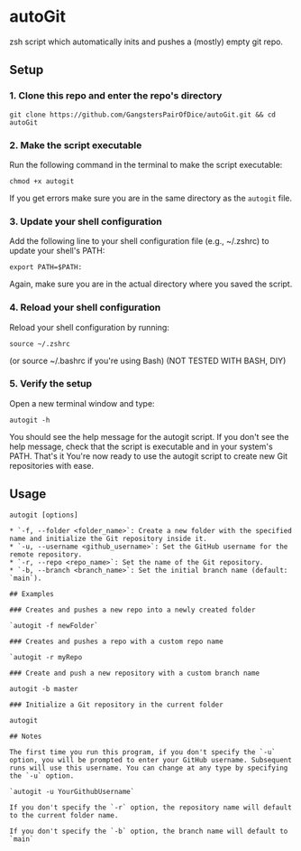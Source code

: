 # autoGit

zsh script which automatically inits and pushes a (mostly) empty git repo.

## Setup

### 1. Clone this repo and enter the repo's directory

`git clone https://github.com/GangstersPairOfDice/autoGit.git && cd autoGit`

### 2. Make the script executable

Run the following command in the terminal to make the script executable:

`chmod +x autogit`

If you get errors make sure you are in the same directory as the `autogit` file.

### 3. Update your shell configuration

Add the following line to your shell configuration file (e.g., ~/.zshrc) to update your shell's PATH:

`export PATH=$PATH:`

Again, make sure you are in the actual directory where you saved the script.

### 4. Reload your shell configuration

Reload your shell configuration by running:

`source ~/.zshrc`

(or source ~/.bashrc if you're using Bash)
(NOT TESTED WITH BASH, DIY)

### 5. Verify the setup
Open a new terminal window and type:

`autogit -h`

You should see the help message for the autogit script. If you don't see the help message, check that the script is executable and in your system's PATH. That's it You're now ready to use the autogit script to create new Git repositories with ease.

## Usage

```
autogit [options]

* `-f, --folder <folder_name>`: Create a new folder with the specified name and initialize the Git repository inside it.
* `-u, --username <github_username>`: Set the GitHub username for the remote repository.
* `-r, --repo <repo_name>`: Set the name of the Git repository.
* `-b, --branch <branch_name>`: Set the initial branch name (default: `main`).

## Examples

### Creates and pushes a new repo into a newly created folder

`autogit -f newFolder`

### Creates and pushes a repo with a custom repo name

`autogit -r myRepo

### Create and push a new repository with a custom branch name

autogit -b master

### Initialize a Git repository in the current folder

autogit

## Notes

The first time you run this program, if you don't specify the `-u` option, you will be prompted to enter your GitHub username. Subsequent runs will use this username. You can change at any type by specifying the `-u` option.

`autogit -u YourGithubUsername`

If you don't specify the `-r` option, the repository name will default to the current folder name.

If you don't specify the `-b` option, the branch name will default to `main`
